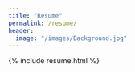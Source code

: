 ```yaml
---
title: "Resume"
permalink: /resume/
header:
  image: "/images/Background.jpg"
---
```



<div>
  {% include resume.html %}
</div>
